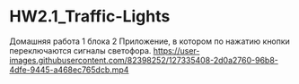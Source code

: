 


# HW2.1_Traffic-Lights
Домашняя работа 1 блока 2
Приложение, в котором по нажатию кнопки переключаются сигналы светофора.
https://user-images.githubusercontent.com/82398252/127335408-2d0a2760-96b8-4dfe-9445-a468ec765dcb.mp4
